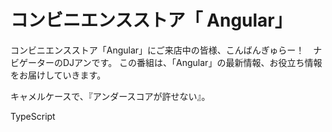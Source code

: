 # コンビニエンスストア「	Angular」

コンビニエンスストア「Angular」にご来店中の皆様、こんばんぎゅらー！　ナビゲーターのDJアンです。
この番組は、「Angular」の最新情報、お役立ち情報をお届けしていきます。






キャメルケースで、『アンダースコアが許せない』。


TypeScript
<!--stackedit_data:
eyJoaXN0b3J5IjpbMTAzNDkwMjA3OCwtMTU5MDQ0MzgzN119
-->